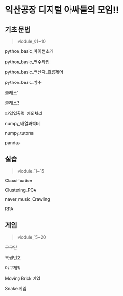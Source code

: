 # 익산공장 디지털 아싸들의 모임!!

## 기초 문법
> Module_01~10

python_basic_파이썬소개

python_basic_변수타입

python_basic_연산자_흐름제어

python_basic_함수

클래스1

클래스2

파일입출력_예외처리

numpy_배열과벡터

numpy_tutorial

pandas

## 실습
> Module_11~15

Classification

Clustering_PCA

naver_music_Crawling

RPA

## 게임
> Module_15~20

구구단

복권번호

야구게임

Moving Brick 게임

Snake 게임

